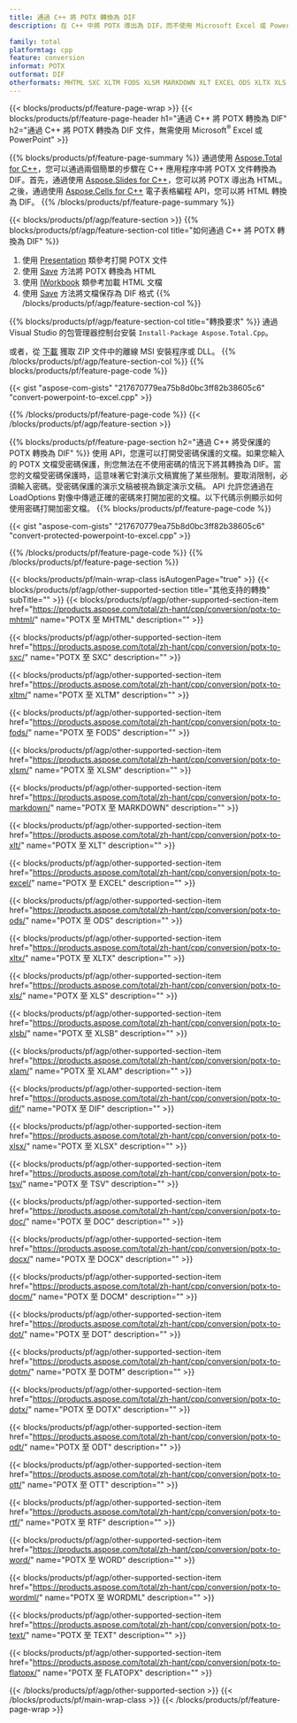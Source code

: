 ```yaml
---
title: 通過 C++ 將 POTX 轉換為 DIF
description: 在 C++ 中將 POTX 導出為 DIF，而不使用 Microsoft Excel 或 Powerpoint

family: total
platformtag: cpp
feature: conversion
informat: POTX
outformat: DIF
otherformats: MHTML SXC XLTM FODS XLSM MARKDOWN XLT EXCEL ODS XLTX XLS XLSB XLAM CSV XLSX TSV DOC DOCX DOCM DOT DOTM DOTX ODT OTT RTF WORD WORDML TEXT FLATOPX
---
```

{{< blocks/products/pf/feature-page-wrap >}}
{{< blocks/products/pf/feature-page-header h1="通過 C++ 將 POTX 轉換為 DIF" h2="通過 C++ 將 POTX 轉換為 DIF 文件，無需使用 Microsoft<sup>&reg;</sup> Excel 或 PowerPoint" >}}

{{% blocks/products/pf/feature-page-summary %}}
通過使用 [Aspose.Total for C++](https://products.aspose.com/total/cpp/)，您可以通過兩個簡單的步驟在 C++ 應用程序中將 POTX 文件轉換為 DIF。首先，通過使用 [Aspose.Slides for C++](https://products.aspose.com/slides/cpp/)，您可以將 POTX 導出為 HTML。之後，通過使用 [Aspose.Cells for C++](https://products.aspose.com/cells/cpp/) 電子表格編程 API，您可以將 HTML 轉換為 DIF。 
{{% /blocks/products/pf/feature-page-summary  %}}

{{< blocks/products/pf/agp/feature-section >}}
{{% blocks/products/pf/agp/feature-section-col title="如何通過 C++ 將 POTX 轉換為 DIF" %}}
1. 使用 [Presentation](https://reference.aspose.com/slides/cpp/class/aspose.slides.presentation) 類參考打開 POTX 文件
2. 使用 [Save](https://reference.aspose.com/slides/cpp/class/aspose.slides.presentation#a06fe2a156063c8c3e5ada2713bb697ba) 方法將 POTX 轉換為 HTML
3. 使用 [IWorkbook](https://reference.aspose.com/cells/cpp/class/aspose.cells.i_workbook) 類參考加載 HTML 文檔
4. 使用 [Save](https://reference.aspose.com/cells/cpp/class/aspose.cells.i_workbook#a5dc7de23f7ceba76a05dc1d49f51502e) 方法將文檔保存為 DIF 格式
{{% /blocks/products/pf/agp/feature-section-col %}}

{{% blocks/products/pf/agp/feature-section-col title="轉換要求" %}}
通過 Visual Studio 的包管理器控制台安裝 ```Install-Package Aspose.Total.Cpp```。

或者，從 [下載](https://downloads.aspose.com/total/cpp) 獲取 ZIP 文件中的離線 MSI 安裝程序或 DLL。
{{% /blocks/products/pf/agp/feature-section-col %}}
{{% blocks/products/pf/feature-page-code %}}

{{< gist "aspose-com-gists" "217670779ea75b8d0bc3ff82b38605c6" "convert-powerpoint-to-excel.cpp" >}}



{{% /blocks/products/pf/feature-page-code %}}
{{< /blocks/products/pf/agp/feature-section >}}

{{% blocks/products/pf/feature-page-section  h2="通過 C++ 將受保護的 POTX 轉換為 DIF" %}}
使用 API，您還可以打開受密碼保護的文檔。如果您輸入的 POTX 文檔受密碼保護，則您無法在不使用密碼的情況下將其轉換為 DIF。當您的文檔受密碼保護時，這意味著它對演示文稿實施了某些限制。要取消限制，必須輸入密碼。受密碼保護的演示文稿被視為鎖定演示文稿。 API 允許您通過在 LoadOptions 對像中傳遞正確的密碼來打開加密的文檔。以下代碼示例顯示如何使用密碼打開加密文檔。
{{% blocks/products/pf/feature-page-code %}}

{{< gist "aspose-com-gists" "217670779ea75b8d0bc3ff82b38605c6" "convert-protected-powerpoint-to-excel.cpp" >}}

{{% /blocks/products/pf/feature-page-code  %}}
{{% /blocks/products/pf/feature-page-section %}}

{{< blocks/products/pf/main-wrap-class isAutogenPage="true" >}}
{{< blocks/products/pf/agp/other-supported-section title="其他支持的轉換" subTitle="" >}}
{{< blocks/products/pf/agp/other-supported-section-item href="https://products.aspose.com/total/zh-hant/cpp/conversion/potx-to-mhtml/" name="POTX 至 MHTML" description="" >}}

{{< blocks/products/pf/agp/other-supported-section-item href="https://products.aspose.com/total/zh-hant/cpp/conversion/potx-to-sxc/" name="POTX 至 SXC" description="" >}}

{{< blocks/products/pf/agp/other-supported-section-item href="https://products.aspose.com/total/zh-hant/cpp/conversion/potx-to-xltm/" name="POTX 至 XLTM" description="" >}}

{{< blocks/products/pf/agp/other-supported-section-item href="https://products.aspose.com/total/zh-hant/cpp/conversion/potx-to-fods/" name="POTX 至 FODS" description="" >}}

{{< blocks/products/pf/agp/other-supported-section-item href="https://products.aspose.com/total/zh-hant/cpp/conversion/potx-to-xlsm/" name="POTX 至 XLSM" description="" >}}

{{< blocks/products/pf/agp/other-supported-section-item href="https://products.aspose.com/total/zh-hant/cpp/conversion/potx-to-markdown/" name="POTX 至 MARKDOWN" description="" >}}

{{< blocks/products/pf/agp/other-supported-section-item href="https://products.aspose.com/total/zh-hant/cpp/conversion/potx-to-xlt/" name="POTX 至 XLT" description="" >}}

{{< blocks/products/pf/agp/other-supported-section-item href="https://products.aspose.com/total/zh-hant/cpp/conversion/potx-to-excel/" name="POTX 至 EXCEL" description="" >}}

{{< blocks/products/pf/agp/other-supported-section-item href="https://products.aspose.com/total/zh-hant/cpp/conversion/potx-to-ods/" name="POTX 至 ODS" description="" >}}

{{< blocks/products/pf/agp/other-supported-section-item href="https://products.aspose.com/total/zh-hant/cpp/conversion/potx-to-xltx/" name="POTX 至 XLTX" description="" >}}

{{< blocks/products/pf/agp/other-supported-section-item href="https://products.aspose.com/total/zh-hant/cpp/conversion/potx-to-xls/" name="POTX 至 XLS" description="" >}}

{{< blocks/products/pf/agp/other-supported-section-item href="https://products.aspose.com/total/zh-hant/cpp/conversion/potx-to-xlsb/" name="POTX 至 XLSB" description="" >}}

{{< blocks/products/pf/agp/other-supported-section-item href="https://products.aspose.com/total/zh-hant/cpp/conversion/potx-to-xlam/" name="POTX 至 XLAM" description="" >}}

{{< blocks/products/pf/agp/other-supported-section-item href="https://products.aspose.com/total/zh-hant/cpp/conversion/potx-to-dif/" name="POTX 至 DIF" description="" >}}

{{< blocks/products/pf/agp/other-supported-section-item href="https://products.aspose.com/total/zh-hant/cpp/conversion/potx-to-xlsx/" name="POTX 至 XLSX" description="" >}}

{{< blocks/products/pf/agp/other-supported-section-item href="https://products.aspose.com/total/zh-hant/cpp/conversion/potx-to-tsv/" name="POTX 至 TSV" description="" >}}

{{< blocks/products/pf/agp/other-supported-section-item href="https://products.aspose.com/total/zh-hant/cpp/conversion/potx-to-doc/" name="POTX 至 DOC" description="" >}}

{{< blocks/products/pf/agp/other-supported-section-item href="https://products.aspose.com/total/zh-hant/cpp/conversion/potx-to-docx/" name="POTX 至 DOCX" description="" >}}

{{< blocks/products/pf/agp/other-supported-section-item href="https://products.aspose.com/total/zh-hant/cpp/conversion/potx-to-docm/" name="POTX 至 DOCM" description="" >}}

{{< blocks/products/pf/agp/other-supported-section-item href="https://products.aspose.com/total/zh-hant/cpp/conversion/potx-to-dot/" name="POTX 至 DOT" description="" >}}

{{< blocks/products/pf/agp/other-supported-section-item href="https://products.aspose.com/total/zh-hant/cpp/conversion/potx-to-dotm/" name="POTX 至 DOTM" description="" >}}

{{< blocks/products/pf/agp/other-supported-section-item href="https://products.aspose.com/total/zh-hant/cpp/conversion/potx-to-dotx/" name="POTX 至 DOTX" description="" >}}

{{< blocks/products/pf/agp/other-supported-section-item href="https://products.aspose.com/total/zh-hant/cpp/conversion/potx-to-odt/" name="POTX 至 ODT" description="" >}}

{{< blocks/products/pf/agp/other-supported-section-item href="https://products.aspose.com/total/zh-hant/cpp/conversion/potx-to-ott/" name="POTX 至 OTT" description="" >}}

{{< blocks/products/pf/agp/other-supported-section-item href="https://products.aspose.com/total/zh-hant/cpp/conversion/potx-to-rtf/" name="POTX 至 RTF" description="" >}}

{{< blocks/products/pf/agp/other-supported-section-item href="https://products.aspose.com/total/zh-hant/cpp/conversion/potx-to-word/" name="POTX 至 WORD" description="" >}}

{{< blocks/products/pf/agp/other-supported-section-item href="https://products.aspose.com/total/zh-hant/cpp/conversion/potx-to-wordml/" name="POTX 至 WORDML" description="" >}}

{{< blocks/products/pf/agp/other-supported-section-item href="https://products.aspose.com/total/zh-hant/cpp/conversion/potx-to-text/" name="POTX 至 TEXT" description="" >}}

{{< blocks/products/pf/agp/other-supported-section-item href="https://products.aspose.com/total/zh-hant/cpp/conversion/potx-to-flatopx/" name="POTX 至 FLATOPX" description="" >}}


{{< /blocks/products/pf/agp/other-supported-section >}}
{{< /blocks/products/pf/main-wrap-class >}}
{{< /blocks/products/pf/feature-page-wrap >}}